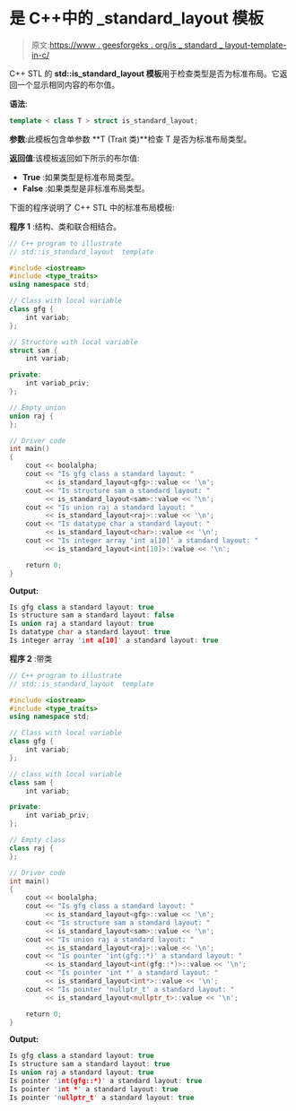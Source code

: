 # 是 C++中的 _standard_layout 模板

> 原文:[https://www . geesforgeks . org/is _ standard _ layout-template-in-c/](https://www.geeksforgeeks.org/is_standard_layout-template-in-c/)

C++ STL 的 **std::is_standard_layout 模板**用于检查类型是否为标准布局。它返回一个显示相同内容的布尔值。

**语法**:

```cpp
template < class T > struct is_standard_layout;

```

**参数**:此模板包含单参数 **T (Trait 类)**检查 T 是否为标准布局类型。

**返回值**:该模板返回如下所示的布尔值:

*   **True** :如果类型是标准布局类型。
*   **False** :如果类型是非标准布局类型。

下面的程序说明了 C++ STL 中的标准布局模板:

**程序 1** :结构、类和联合相结合。

```cpp
// C++ program to illustrate
// std::is_standard_layout  template

#include <iostream>
#include <type_traits>
using namespace std;

// Class with local variable
class gfg {
    int variab;
};

// Structure with local variable
struct sam {
    int variab;

private:
    int variab_priv;
};

// Empty union
union raj {
};

// Driver code
int main()
{
    cout << boolalpha;
    cout << "Is gfg class a standard layout: "
         << is_standard_layout<gfg>::value << '\n';
    cout << "Is structure sam a standard layout: "
         << is_standard_layout<sam>::value << '\n';
    cout << "Is union raj a standard layout: "
         << is_standard_layout<raj>::value << '\n';
    cout << "Is datatype char a standard layout: "
         << is_standard_layout<char>::value << '\n';
    cout << "Is integer array 'int a[10]' a standard layout: "
         << is_standard_layout<int[10]>::value << '\n';

    return 0;
}
```

**Output:**

```cpp
Is gfg class a standard layout: true
Is structure sam a standard layout: false
Is union raj a standard layout: true
Is datatype char a standard layout: true
Is integer array 'int a[10]' a standard layout: true

```

**程序 2** :带类

```cpp
// C++ program to illustrate
// std::is_standard_layout  template

#include <iostream>
#include <type_traits>
using namespace std;

// Class with local variable
class gfg {
    int variab;
};

// class with local variable
class sam {
    int variab;

private:
    int variab_priv;
};

// Empty class
class raj {
};

// Driver code
int main()
{
    cout << boolalpha;
    cout << "Is gfg class a standard layout: "
         << is_standard_layout<gfg>::value << '\n';
    cout << "Is structure sam a standard layout: "
         << is_standard_layout<sam>::value << '\n';
    cout << "Is union raj a standard layout: "
         << is_standard_layout<raj>::value << '\n';
    cout << "Is pointer 'int(gfg::*)' a standard layout: "
         << is_standard_layout<int(gfg::*)>::value << '\n';
    cout << "Is pointer 'int *' a standard layout: "
         << is_standard_layout<int*>::value << '\n';
    cout << "Is pointer 'nullptr_t' a standard layout: "
         << is_standard_layout<nullptr_t>::value << '\n';

    return 0;
}
```

**Output:**

```cpp
Is gfg class a standard layout: true
Is structure sam a standard layout: true
Is union raj a standard layout: true
Is pointer 'int(gfg::*)' a standard layout: true
Is pointer 'int *' a standard layout: true
Is pointer 'nullptr_t' a standard layout: true

```